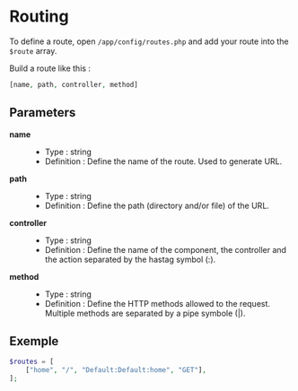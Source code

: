 # Routing

To define a route, open <code>/app/config/routes.php</code> and add your route into the <code>$route</code> array.

Build a route like this :
```php
[name, path, controller, method]
```

## Parameters

<dl>
    <dt><strong>name</strong></dt>
    <dd>
        <ul>
            <li>Type : string</li>
            <li>Definition : Define the name of the route. Used to generate URL.</li>
        </ul>
    </dd>
    <dt><strong>path</strong></dt>
    <dd>
        <ul>
            <li>Type : string</li>
            <li>Definition : Define the path (directory and/or file) of the URL.</li>
        </ul>
    </dd>
    <dt><strong>controller</strong></dt>
    <dd>
        <ul>
            <li>Type : string</li>
            <li>Definition : Define the name of the component, the controller and the action separated by the hastag symbol (:).</li>
        </ul>
    </dd>
    <dt><strong>method</strong></dt>
    <dd>
        <ul>
            <li>Type : string</li>
            <li>Definition : Define the HTTP methods allowed to the request. Multiple methods are separated by a pipe symbole (|).</li>
        </ul>
    </dd>
</dl>

## Exemple

```php
$routes = [
    ["home", "/", "Default:Default:home", "GET"],
];
```
